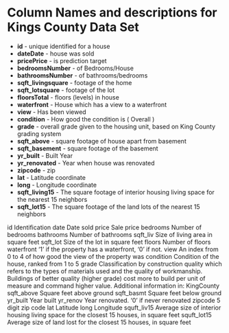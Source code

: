 # Column Names and descriptions for Kings County Data Set
* **id** - unique identified for a house
* **dateDate** - house was sold
* **pricePrice** -  is prediction target
* **bedroomsNumber** -  of Bedrooms/House
* **bathroomsNumber** -  of bathrooms/bedrooms
* **sqft_livingsquare** -  footage of the home
* **sqft_lotsquare** -  footage of the lot
* **floorsTotal** -  floors (levels) in house
* **waterfront** - House which has a view to a waterfront
* **view** - Has been viewed
* **condition** - How good the condition is ( Overall )
* **grade** - overall grade given to the housing unit, based on King County grading system
* **sqft_above** - square footage of house apart from basement
* **sqft_basement** - square footage of the basement
* **yr_built** - Built Year
* **yr_renovated** - Year when house was renovated
* **zipcode** - zip
* **lat** - Latitude coordinate
* **long** - Longitude coordinate
* **sqft_living15** - The square footage of interior housing living space for the nearest 15 neighbors
* **sqft_lot15** - The square footage of the land lots of the nearest 15 neighbors


id 	Identification
date 	Date sold
price 	Sale price
bedrooms 	Number of bedrooms
bathrooms 	Number of bathrooms
sqft_liv 	Size of living area in square feet
sqft_lot 	Size of the lot in square feet
floors 	Number of floors
waterfront 	‘1’ if the property has a waterfront, ‘0’ if not.
view 	An index from 0 to 4 of how good the view of the property was
condition 	Condition of the house, ranked from 1 to 5
grade 	Classification by construction quality which refers to the types of materials used and the quality of workmanship. Buildings of better quality (higher grade) cost more to build per unit of measure and command higher value. Additional information in: KingCounty
sqft_above 	Square feet above ground
sqft_basmt 	Square feet below ground
yr_built 	Year built
yr_renov 	Year renovated. ‘0’ if never renovated
zipcode 	5 digit zip code
lat 	Latitude
long 	Longitude
squft_liv15 	Average size of interior housing living space for the closest 15 houses, in square feet
squft_lot15 	Average size of land lost for the closest 15 houses, in square feet